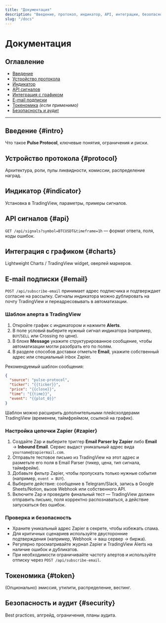```yaml
---
title: "Документация"
description: "Введение, протокол, индикатор, API, интеграции, безопасность."
slug: "/docs"
---
```


# Документация

## Оглавление
- [Введение](#intro)  
- [Устройство протокола](#protocol)  
- [Индикатор](#indicator)  
- [API сигналов](#api)  
- [Интеграция с графиком](#charts)  
- [E-mail подписки](#email)  
- [Токеномика](#token) _(если применимо)_  
- [Безопасность и аудит](#security)

---

## Введение {#intro}
Что такое **Pulse Protocol**, ключевые понятия, ограничения и риски.

## Устройство протокола {#protocol}
Архитектура, роли, пулы ликвидности, комиссии, распределение наград.

## Индикатор {#indicator}
Установка в TradingView, параметры, примеры сигналов.

## API сигналов {#api}
`GET /api/signals?symbol=BTCUSDT&timeframe=1h` — формат ответа, поля, коды ошибок.

## Интеграция с графиком {#charts}
Lightweight Charts / TradingView widget, оверлей маркеров.

## E-mail подписки {#email}
`POST /api/subscribe-email` принимает адрес подписчика и подтверждает согласие на рассылку. Сигналы индикатора можно
дублировать на почту TradingView и переадресовывать в автоматизации.

### Шаблон алерта в TradingView
1. Откройте график с индикатором и нажмите **Alerts**.
2. В поле условий выберите нужный сигнал индикатора (например, `BUY`/`SELL` или Crossing по цене).
3. В блоке **Message** укажите структурированное сообщение, чтобы автоматизации могли разобрать его по полям.
4. В разделе способов доставки отметьте **Email**, укажите собственный адрес или специальный inbox Zapier.

Рекомендуемый шаблон сообщения:
```json
{
  "source": "pulse-protocol",
  "ticker": "{{ticker}}",
  "price": "{{close}}",
  "time": "{{time}}",
  "event": "{{plot_0}}"
}
```
Шаблон можно расширить дополнительными плейсхолдерами TradingView (временем, таймфреймом, ссылкой на график).

### Настройка цепочки Zapier {#zapier}
1. Создайте Zap и выберите триггер **Email Parser by Zapier** либо **Email** → **Inbound Email**. Сервис выдаст
уникальный адрес вида `yourname@zapiermail.com`.
2. Отправьте тестовое письмо из TradingView на этот адрес и разметьте его поля в Email Parser (тикер, цена, тип сигнала,
таймфрейм).
3. Добавьте фильтр Zapier, чтобы пропускать только нужные события (например, `event = BUY`).
4. Выберите действие: сообщение в Telegram/Slack, запись в Google Sheets/Notion, вызов Webhook или собственного API.
5. Включите Zap и проведите финальный тест — TradingView должен отправить письмо, поля корректно распознаваться, а действие
запускаться без ошибок.

### Проверка и безопасность
- Храните уникальный адрес Zapier в секрете, чтобы избежать спама.
- Для критичных сценариев используйте двусторонние подтверждения (например, Webhook → ваш сервер → биржа).
- Регулярно просматривайте журнал Zapier и TradingView Alerts на наличие ошибок и дубликатов.
- При необходимости ограничивайте частоту алертов и используйте отписку через `POST /api/subscribe-email`.

## Токеномика {#token}
(Опционально) эмиссия, утилити, распределение, вестинг.

## Безопасность и аудит {#security}
Best practices, апгрейд, ограничения, планы аудита.
